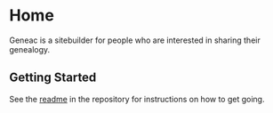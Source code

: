 # Home

Geneac is a sitebuilder for people who are interested in sharing their genealogy.

## Getting Started

See the [readme](https://github.com/mrysav/geneac/blob/master/README.md) in the repository for instructions on how to get going.
